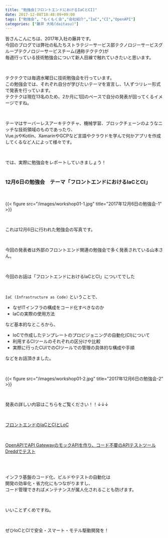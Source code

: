 ```yaml
---
title: "勉強会[フロントエンドにおけるIaCとCI]"
date: 2017-12-08T18:48:09+09:00
tags: ["勉強会", "もくもく会","会社紹介","IaC","CI","OpenAPI"]
categories: ["藤井 大祐(daitasu)"]
---
```


皆さんこんにちは、2017年入社の藤井です。<br>
今回のブログでは弊社の私たちストラテジーサービス部テクノロジーサービスグループテクノロジーサービスチーム(通称テクテク)が<br>
毎週行っている技術勉強会について新人目線で触れていきたいと思います。<br>

<br>

テクテクでは毎週水曜日に技術勉強会を行っています。<br>
この勉強会では、それぞれ自分が学びたいテーマを宣言し、1人ずつリレー形式で発表を行っています。<br>
テクテクは現在13名のため、2か月に1回のペースで自分の発表が回ってくるイメージですね。<br>

<br>

テーマはサーバーレスアーキテクチャ、機械学習、ブロックチェーンのようなニッチな技術領域のものであったり、<br>
Vue.jsやKotlin、XamarinやGCPなど言語やクラウドを学んで何かアプリを作成してくるなど人によって様々です。<br>

<br>

では、実際に勉強会をレポートしていきましょう！<br><br>

### 12月6日の勉強会　テーマ「フロントエンドにおけるIaCとCI」

<br>

{{< figure src="/images/workshop01-1.jpg" title="2017年12月6日の勉強会-1" >}}<br>

<br>

これは12月6日に行われた勉強会の写真です。<br>

<br>

今回の発表者は外部のフロントエンド関連の勉強会で多く発表されている山本さん。<br>

<br>

今回のお話は「フロントエンドにおけるIaCとCI」についてでした<br>

<br>

`IaC (Infrastructure as Code)` ということで、<br>

* なぜITインフラの構成をコード化すべきなのか
* IaCの実際の使用方法<br>

など基本的なところから、<br>

* IoCで作成したテンプレートのプロビジョニングの自動化(CI)について<br>
* 利用するCIツールのそれぞれの区分けや比較<br>
* 実際に行ったCUIでのCIツールでの管理の具体的な構成や手順<br>

などをお話頂きました。<br>

<br>

{{< figure src="/images/workshop01-2.jpg" title="2017年12月6日の勉強会-2" >}}<br>

<br>

発表の詳しい内容はこちらをご覧ください！！↓↓↓<br>

<br>

[フロントエンドのIaCとCIとLoC](https://speakerdeck.com/boiyaa/hurontoendofalseiactocitoloc)<br>

<br>

[OpenAPIでAPI GatewayのモックAPIを作り、コード不要のAPIテストツールDreddでテスト](https://speakerdeck.com/boiyaa/openapideapi-gatewayfalsemotukuapiwozuo-ri-kodobu-yao-falseapitesutoturu-dredddetesuto)<br>

<br><br>

インフラ基盤のコード化、ビルドやテストの自動化は<br>
開発の効率化・省力化にもつながりますし、<br>
コード管理できればメンテナンスが属人化されることも防げます。<br>

<br>

いいことずくめですね。<br>

<br>

ぜひIoCとCIで安全・スマート・モテル駆動開発を！<br>

<br>